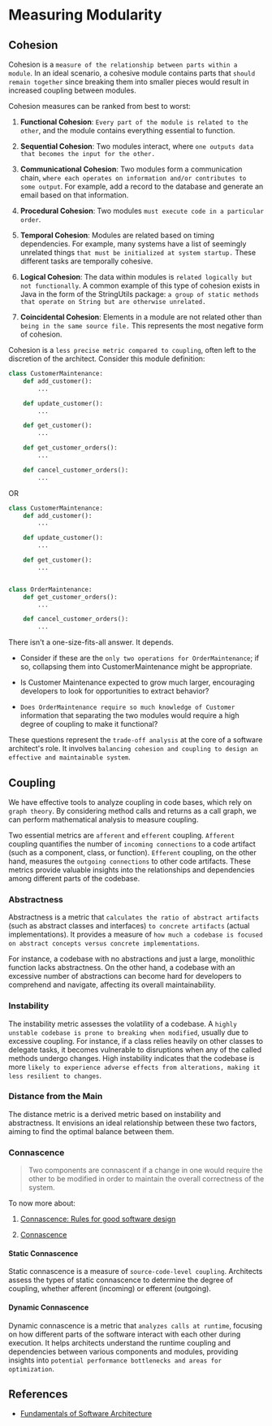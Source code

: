 # Measuring Modularity

## Cohesion

Cohesion is a `measure of the relationship between parts within a module`. In an ideal scenario, a cohesive module contains parts that `should remain together` since breaking them into smaller pieces would result in increased coupling between modules.

Cohesion measures can be ranked from best to worst:

1. **Functional Cohesion**: `Every part of the module is related to the other`, and the module contains everything essential to function.

1. **Sequential Cohesion**: Two modules interact, where `one outputs data that becomes the input for the other.`

1. **Communicational Cohesion**: Two modules form a communication chain, `where each operates on information and/or contributes to some output`. For example, add a record to the database and generate an email based on that information.

1. **Procedural Cohesion**: Two modules `must execute code in a particular order`.

1. **Temporal Cohesion**: Modules are related based on timing dependencies. For example, many systems have a list of seemingly unrelated things `that must be initialized at system startup.` These different tasks are temporally cohesive.

1. **Logical Cohesion**: The data within modules is `related logically but not functionally`. A common example of this type of cohesion exists in Java in the form of the StringUtils package: `a group of static methods that operate on String but are otherwise unrelated.`

1. **Coincidental Cohesion**: Elements in a module are not related other than `being in the same source file.` This represents the most negative form of cohesion.

Cohesion is a `less precise metric compared to coupling`, often left to the discretion of the architect. Consider this module definition:

```python title="customer_maintenance.py"
class CustomerMaintenance:
    def add_customer():
        ...

    def update_customer():
        ...

    def get_customer():
        ...

    def get_customer_orders():
        ...

    def cancel_customer_orders():
        ...
```

OR

```python title="customer_order_maintenance.py"
class CustomerMaintenance:
    def add_customer():
        ...

    def update_customer():
        ...

    def get_customer():
        ...


class OrderMaintenance:
    def get_customer_orders():
        ...

    def cancel_customer_orders():
        ...
```

There isn't a one-size-fits-all answer. It depends.

- Consider if these are the `only two operations for OrderMaintenance`; if so, collapsing them into CustomerMaintenance might be appropriate.

- Is Customer Maintenance expected to grow much larger, encouraging developers to look for opportunities to extract behavior?

- `Does OrderMaintenance require so much knowledge of Customer` information that separating the two modules would require a high degree of coupling to make it functional?

These questions represent the `trade-off analysis` at the core of a software architect's role. It involves `balancing cohesion and coupling to design an effective and maintainable system`.

## Coupling

We have effective tools to analyze coupling in code bases, which rely on `graph theory`. By considering method calls and returns as a call graph, we can perform mathematical analysis to measure coupling.

Two essential metrics are `afferent` and `efferent` coupling. `Afferent` coupling quantifies the number of `incoming connections` to a code artifact (such as a component, class, or function). `Efferent` coupling, on the other hand, measures the `outgoing connections` to other code artifacts. These metrics provide valuable insights into the relationships and dependencies among different parts of the codebase.

### Abstractness

Abstractness is a metric that `calculates the ratio of abstract artifacts` (such as abstract classes and interfaces) `to concrete artifacts` (actual implementations). It provides a measure of `how much a codebase is focused on abstract concepts versus concrete implementations`.

For instance, a codebase with no abstractions and just a large, monolithic function lacks abstractness. On the other hand, a codebase with an excessive number of abstractions can become hard for developers to comprehend and navigate, affecting its overall maintainability.

### Instability

The instability metric assesses the volatility of a codebase. A `highly unstable codebase is prone to breaking when modified`, usually due to excessive coupling. For instance, if a class relies heavily on other classes to delegate tasks, it becomes vulnerable to disruptions when any of the called methods undergo changes. High instability indicates that the codebase is more `likely to experience adverse effects from alterations, making it less resilient to changes`.

### Distance from the Main

The distance metric is a derived metric based on instability and abstractness. It envisions an ideal relationship between these two factors, aiming to find the optimal balance between them.

### Connascence

> Two components are connascent if a change in one would require the other to be modified in order to maintain the overall correctness of the system.

To now more about:

1. [Connascence: Rules for good software design](https://www.maibornwolff.de/en/know-how/connascence-rules-good-software-design/)

1. [Connascence](https://en.wikipedia.org/wiki/Connascence)

#### Static Connascence

Static connascence is a measure of `source-code-level coupling`. Architects assess the types of static connascence to determine the degree of coupling, whether afferent (incoming) or efferent (outgoing).

#### Dynamic Connascence

Dynamic connascence is a metric that `analyzes calls at runtime`, focusing on how different parts of the software interact with each other during execution. It helps architects understand the runtime coupling and dependencies between various components and modules, providing insights into `potential performance bottlenecks and areas for optimization`.

## References

- [Fundamentals of Software Architecture](https://learning.oreilly.com/library/view/fundamentals-of-software/9781492043447/)
